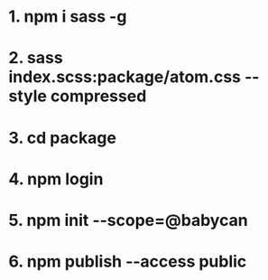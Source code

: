 # 1. npm i sass -g
# 2. sass index.scss:package/atom.css --style compressed
# 3. cd package 
# 4. npm login
# 5. npm init --scope=@babycan
# 6. npm publish --access public
